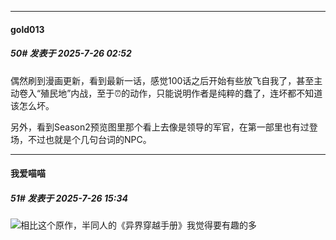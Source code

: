﻿
*****

####  gold013  
##### 50#       发表于 2025-7-26 02:52

偶然刷到漫画更新，看到最新一话，感觉100话之后开始有些放飞自我了，甚至主动卷入“殖民地”内战，至于⏰的动作，只能说明作者是纯粹的蠢了，连坏都不知道该怎么坏。

另外，看到Season2预览图里那个看上去像是领导的军官，在第一部里也有过登场，不过也就是个几句台词的NPC。


*****

####  我爱喵喵  
##### 51#       发表于 2025-7-26 15:34

<img src="https://static.stage1st.com/image/smiley/face2017/067.png" referrerpolicy="no-referrer">相比这个原作，半同人的《异界穿越手册》我觉得要有趣的多

